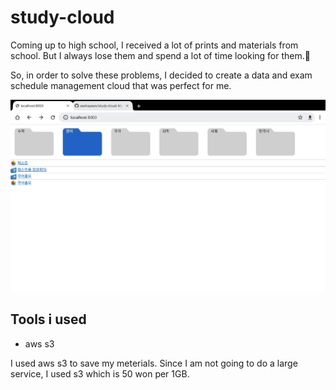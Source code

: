 # study-cloud
Coming up to high school, I received a lot of prints and materials from school. But I always lose them and spend a lot of time looking for them.🤕

So, in order to solve these problems, I decided to create a data and exam schedule management cloud that was perfect for me.


![Preview Img](https://raw.githubusercontent.com/seohayeon/study-cloud/main/resources/preview1.jpg)

## Tools i used
* aws s3

I used aws s3 to save my meterials. Since I am not going to do a large service, I used s3 which is 50 won per 1GB.
